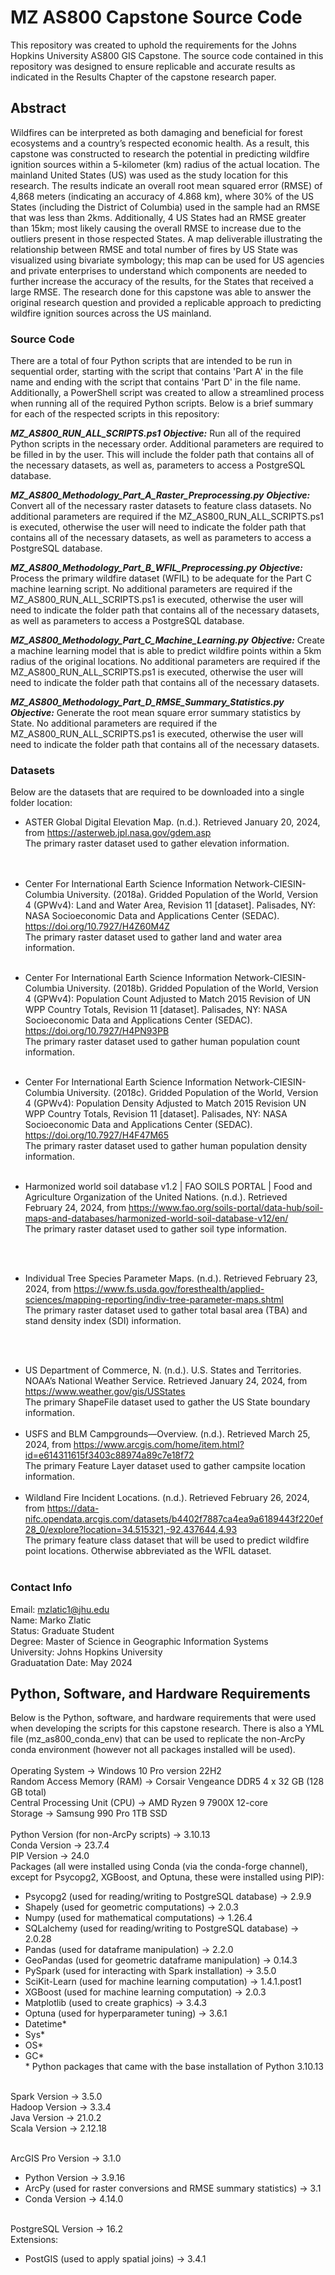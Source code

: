 # MZ AS800 Capstone Source Code
This repository was created to uphold the requirements for the Johns Hopkins University AS800 GIS Capstone. The source code contained in this repository was designed to ensure replicable and accurate results as indicated in the Results Chapter of the capstone research paper.

## Abstract
Wildfires can be interpreted as both damaging and beneficial for forest ecosystems and a country’s respected economic health. As a result, this capstone was constructed to research the potential in predicting wildfire ignition sources within a 5-kilometer (km) radius of the actual location. The mainland United States (US) was used as the study location for this research. The results indicate an overall root mean squared error (RMSE) of 4,868 meters (indicating an accuracy of 4.868 km), where 30% of the US States (including the District of Columbia) used in the sample had an RMSE that was less than 2kms. Additionally, 4 US States had an RMSE greater than 15km; most likely causing the overall RMSE to increase due to the outliers present in those respected States. A map deliverable illustrating the relationship between RMSE and total number of fires by US State was visualized using bivariate symbology; this map can be used for US agencies and private enterprises to understand which components are needed to further increase the accuracy of the results, for the States that received a large RMSE. The research done for this capstone was able to answer the original research question and provided a replicable approach to predicting wildfire ignition sources across the US mainland. 

### Source Code
There are a total of four Python scripts that are intended to be run in sequential order, starting with the script that contains 'Part A' in the file name and ending with the script that contains 'Part D' in the file name. Additionally, a PowerShell script was created to allow a streamlined process when running all of the required Python scripts. Below is a brief summary for each of the respected scripts in this repository:

***MZ_AS800_RUN_ALL_SCRIPTS.ps1***
***Objective:*** Run all of the required Python scripts in the necessary order. Additional parameters are required to be filled in by the user. This will include the folder path that contains all of the necessary datasets, as well as, parameters to access a PostgreSQL database.

***MZ_AS800_Methodology_Part_A_Raster_Preprocessing.py***
***Objective:*** Convert all of the necessary raster datasets to feature class datasets. No additional parameters are required if the MZ_AS800_RUN_ALL_SCRIPTS.ps1 is executed, otherwise the user will need to indicate the folder path that contains all of the necessary datasets, as well as parameters to access a PostgreSQL database.

***MZ_AS800_Methodology_Part_B_WFIL_Preprocessing.py***
***Objective:*** Process the primary wildfire dataset (WFIL) to be adequate for the Part C machine learning script. No additional parameters are required if the MZ_AS800_RUN_ALL_SCRIPTS.ps1 is executed, otherwise the user will need to indicate the folder path that contains all of the necessary datasets, as well as parameters to access a PostgreSQL database.

***MZ_AS800_Methodology_Part_C_Machine_Learning.py***
***Objective:*** Create a machine learning model that is able to predict wildfire points within a 5km radius of the original locations. No additional parameters are required if the MZ_AS800_RUN_ALL_SCRIPTS.ps1 is executed, otherwise the user will need to indicate the folder path that contains all of the necessary datasets.

***MZ_AS800_Methodology_Part_D_RMSE_Summary_Statistics.py***
***Objective:*** Generate the root mean square error summary statistics by State. No additional parameters are required if the MZ_AS800_RUN_ALL_SCRIPTS.ps1 is executed, otherwise the user will need to indicate the folder path that contains all of the necessary datasets.

### Datasets
Below are the datasets that are required to be downloaded into a single folder location:<br/>
- ASTER Global Digital Elevation Map. (n.d.). Retrieved January 20, 2024, from https://asterweb.jpl.nasa.gov/gdem.asp<br/>
	The primary raster dataset used to gather elevation information.<br/>
<br/><br/>

- Center For International Earth Science Information Network-CIESIN-Columbia University. (2018a). Gridded Population of the World, Version 4 (GPWv4): Land and Water Area, Revision 11 [dataset]. Palisades, NY: NASA Socioeconomic Data and Applications Center (SEDAC). https://doi.org/10.7927/H4Z60M4Z<br/>
	The primary raster dataset used to gather land and water area information.
<br/><br/>

- Center For International Earth Science Information Network-CIESIN-Columbia University. (2018b). Gridded Population of the World, Version 4 (GPWv4): Population Count Adjusted to Match 2015 Revision of UN WPP Country Totals, Revision 11 [dataset]. Palisades, NY: NASA Socioeconomic Data and Applications Center (SEDAC). https://doi.org/10.7927/H4PN93PB<br/>
	The primary raster dataset used to gather human population count information.
<br/><br/>

- Center For International Earth Science Information Network-CIESIN-Columbia University. (2018c). Gridded Population of the World, Version 4 (GPWv4): Population Density Adjusted to Match 2015 Revision UN WPP Country Totals, Revision 11 [dataset]. Palisades, NY: NASA Socioeconomic Data and Applications Center (SEDAC). https://doi.org/10.7927/H4F47M65<br/>
	The primary raster dataset used to gather human population density information.
<br/><br/>

- Harmonized world soil database v1.2 | FAO SOILS PORTAL | Food and Agriculture Organization of the United Nations. (n.d.). Retrieved February 24, 2024, from https://www.fao.org/soils-portal/data-hub/soil-maps-and-databases/harmonized-world-soil-database-v12/en/<br/>
	The primary raster dataset used to gather soil type information.

<br/><br/>
- Individual Tree Species Parameter Maps. (n.d.). Retrieved February 23, 2024, from https://www.fs.usda.gov/foresthealth/applied-sciences/mapping-reporting/indiv-tree-parameter-maps.shtml<br/>
	The primary raster dataset used to gather total basal area (TBA) and stand density index (SDI) information.

<br/><br/>
- US Department of Commerce, N. (n.d.). U.S. States and Territories. NOAA’s National Weather Service. Retrieved January 24, 2024, from https://www.weather.gov/gis/USStates<br/>
	The primary ShapeFile dataset used to gather the US State boundary information.
<br/><br/>
- USFS and BLM Campgrounds—Overview. (n.d.). Retrieved March 25, 2024, from https://www.arcgis.com/home/item.html?id=e614311615f3403c88974a89c7e18f72<br/>
	The primary Feature Layer dataset used to gather campsite location information.
<br/><br/>
- Wildland Fire Incident Locations. (n.d.). Retrieved February 26, 2024, from https://data-nifc.opendata.arcgis.com/datasets/b4402f7887ca4ea9a6189443f220ef28_0/explore?location=34.515321,-92.437644,4.93<br/>
	The primary feature class dataset that will be used to predict wildfire point locations. Otherwise abbreviated as the WFIL dataset.
<br/><br/>

### Contact Info
Email: mzlatic1@jhu.edu<br />
Name: Marko Zlatic<br />
Status: Graduate Student<br />
Degree: Master of Science in Geographic Information Systems<br />
University: Johns Hopkins University<br />
Graduatation Date: May 2024<br />

## Python, Software, and Hardware Requirements
Below is the Python, software, and hardware requirements that were used when developing the scripts for this capstone research. There is also a YML file (mz_as800_conda_env) that can be used to replicate the non-ArcPy conda environment (however not all packages installed will be used).<br /><br />
Operating System -> Windows 10 Pro version 22H2<br />
Random Access Memory (RAM) -> Corsair Vengeance DDR5 4 x 32 GB (128 GB total)<br />
Central Processing Unit (CPU) -> AMD Ryzen 9 7900X 12-core<br />
Storage -> Samsung 990 Pro 1TB SSD<br /><br />
Python Version (for non-ArcPy scripts) -> 3.10.13<br />
	Conda Version -> 23.7.4<br />
PIP Version -> 24.0<br />
Packages (all were installed using Conda (via the conda-forge channel), except for Psycopg2, XGBoost, and Optuna, these were installed using PIP):<br />
-	Psycopg2 (used for reading/writing to PostgreSQL database) -> 2.9.9<br />
-	Shapely (used for geometric computations) -> 2.0.3<br />
-	Numpy (used for mathematical computations) -> 1.26.4<br />
-	SQLalchemy (used for reading/writing to PostgreSQL database) -> 2.0.28<br />
-	Pandas (used for dataframe manipulation) -> 2.2.0<br />
-	GeoPandas (used for geometric dataframe manipulation) -> 0.14.3<br />
-	PySpark (used for interacting with Spark installation) -> 3.5.0<br />
-	SciKit-Learn (used for machine learning computation) -> 1.4.1.post1<br />
-	XGBoost (used for machine learning computation) -> 2.0.3
-	Matplotlib (used to create graphics) -> 3.4.3<br />
-	Optuna (used for hyperparameter tuning) -> 3.6.1<br />
-	Datetime*<br />
-	Sys*<br />
-	OS*<br />
-	GC*<br />
	\* Python packages that came with the base installation of Python 3.10.13<br /><br />

Spark Version -> 3.5.0<br />
Hadoop Version -> 3.3.4<br />
Java Version -> 21.0.2<br />
Scala Version -> 2.12.18<br /><br />

ArcGIS Pro Version -> 3.1.0<br />
-	Python Version -> 3.9.16<br />
-	ArcPy (used for raster conversions and RMSE summary statistics) -> 3.1<br />
-	Conda Version -> 4.14.0<br /><br />
 
PostgreSQL Version -> 16.2<br />
	Extensions:<br />
-	PostGIS (used to apply spatial joins) -> 3.4.1<br />
